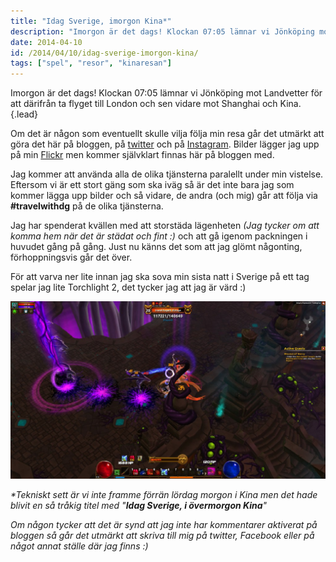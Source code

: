 ```yaml
---
title: "Idag Sverige, imorgon Kina*"
description: "Imorgon är det dags! Klockan 07:05 lämnar vi Jönköping mot Landvetter för att därifrån ta flyget till London och sen vidare mot Shanghai…"
date: 2014-04-10
id: /2014/04/10/idag-sverige-imorgon-kina/
tags: ["spel", "resor", "kinaresan"]
---
```


Imorgon är det dags! Klockan 07:05 lämnar vi Jönköping mot Landvetter för att därifrån ta flyget till London och sen vidare mot Shanghai och Kina.{.lead}

Om det är någon som eventuellt skulle vilja följa min resa går det utmärkt att göra det här på bloggen, på [twitter](https://twitter.com/lindqvistus) och på [Instagram](https://instagram.com/gustavlindqvist). Bilder lägger jag upp på min [Flickr](https://flickr.com/photos/gustavlindqvist) men kommer självklart finnas här på bloggen med.

Jag kommer att använda alla de olika tjänsterna paralellt under min vistelse. Eftersom vi är ett stort gäng som ska iväg så är det inte bara jag som kommer lägga upp bilder och så vidare, de andra (och mig) går att följa via **#travelwithdg** på de olika tjänsterna.

Jag har spenderat kvällen med att storstäda lägenheten _(Jag tycker om att komma hem när det är städat och fint :)_ och att gå igenom packningen i huvudet gång på gång. Just nu känns det som att jag glömt någonting, förhoppningsvis går det över.

För att varva ner lite innan jag ska sova min sista natt i Sverige på ett tag spelar jag lite Torchlight 2, det tycker jag att jag är värd :)

[![Grand Regent Eldrayn i Torchlight 2](200710_screenshots_2014-04-10_00001.jpg)](http://steamcommunity.com/sharedfiles/filedetails/?id=247784611)

_\*Tekniskt sett är vi inte framme förrän lördag morgon i Kina men det hade blivit en så tråkig titel med "**Idag Sverige, i övermorgon Kina**"_

_Om någon tycker att det är synd att jag inte har kommentarer aktiverat på bloggen så går det utmärkt att skriva till mig på twitter, Facebook eller på något annat ställe där jag finns :)_
